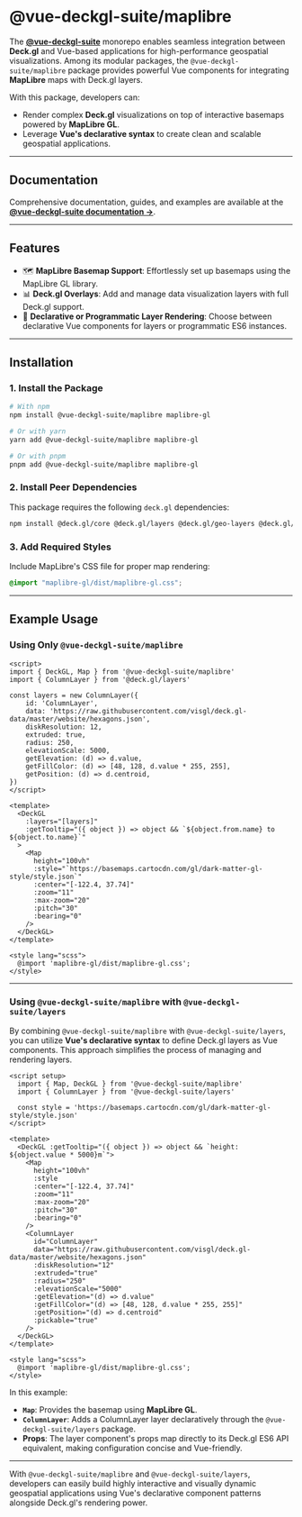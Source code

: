 # @vue-deckgl-suite/maplibre

The **[@vue-deckgl-suite](https://github.com/MostafaGamalSayed/vue-deck.gl-suite)** monorepo enables seamless integration between **Deck.gl** and Vue-based applications for high-performance geospatial visualizations. Among its modular packages, the `@vue-deckgl-suite/maplibre` package provides powerful Vue components for integrating **MapLibre** maps with Deck.gl layers.

With this package, developers can:
- Render complex **Deck.gl** visualizations on top of interactive basemaps powered by **MapLibre GL**.
- Leverage **Vue's declarative syntax** to create clean and scalable geospatial applications.

---

## Documentation

Comprehensive documentation, guides, and examples are available at the **[@vue-deckgl-suite documentation →](https://vue-deckgl-suite.wakeb.tech/)**.

---

## Features

- 🗺 **MapLibre Basemap Support**: Effortlessly set up basemaps using the MapLibre GL library.
- 📊 **Deck.gl Overlays**: Add and manage data visualization layers with full Deck.gl support.
- 🔄 **Declarative or Programmatic Layer Rendering**: Choose between declarative Vue components for layers or programmatic ES6 instances.

---

## Installation

### 1. Install the Package
```bash
# With npm
npm install @vue-deckgl-suite/maplibre maplibre-gl

# Or with yarn
yarn add @vue-deckgl-suite/maplibre maplibre-gl

# Or with pnpm
pnpm add @vue-deckgl-suite/maplibre maplibre-gl
```

### 2. Install Peer Dependencies
This package requires the following `deck.gl` dependencies:
```bash
npm install @deck.gl/core @deck.gl/layers @deck.gl/geo-layers @deck.gl/aggregation-layers @deck.gl/mapbox
```

### 3. Add Required Styles
Include MapLibre's CSS file for proper map rendering:
```scss
@import "maplibre-gl/dist/maplibre-gl.css";
```

---

## Example Usage

### Using Only `@vue-deckgl-suite/maplibre`
```vue
<script>
import { DeckGL, Map } from '@vue-deckgl-suite/maplibre'
import { ColumnLayer } from '@deck.gl/layers'

const layers = new ColumnLayer({
    id: 'ColumnLayer',
    data: 'https://raw.githubusercontent.com/visgl/deck.gl-data/master/website/hexagons.json',
    diskResolution: 12,
    extruded: true,
    radius: 250,
    elevationScale: 5000,
    getElevation: (d) => d.value,
    getFillColor: (d) => [48, 128, d.value * 255, 255],
    getPosition: (d) => d.centroid,
})
</script>

<template>
  <DeckGL
    :layers="[layers]"
    :getTooltip="({ object }) => object && `${object.from.name} to ${object.to.name}`"
  >
    <Map
      height="100vh"
      :style="`https://basemaps.cartocdn.com/gl/dark-matter-gl-style/style.json`"
      :center="[-122.4, 37.74]"
      :zoom="11"
      :max-zoom="20"
      :pitch="30"
      :bearing="0"
    />
  </DeckGL>
</template>

<style lang="scss">
  @import 'maplibre-gl/dist/maplibre-gl.css';
</style>
```

---

### Using `@vue-deckgl-suite/maplibre` with `@vue-deckgl-suite/layers`
By combining `@vue-deckgl-suite/maplibre` with `@vue-deckgl-suite/layers`, you can utilize **Vue's declarative syntax** to define Deck.gl layers as Vue components. This approach simplifies the process of managing and rendering layers.

```vue
<script setup>
  import { Map, DeckGL } from '@vue-deckgl-suite/maplibre'
  import { ColumnLayer } from '@vue-deckgl-suite/layers'

  const style = 'https://basemaps.cartocdn.com/gl/dark-matter-gl-style/style.json'
</script>

<template>
  <DeckGL :getTooltip="({ object }) => object && `height: ${object.value * 5000}m`">
    <Map
      height="100vh"
      :style
      :center="[-122.4, 37.74]"
      :zoom="11"
      :max-zoom="20"
      :pitch="30"
      :bearing="0"
    />
    <ColumnLayer
      id="ColumnLayer"
      data="https://raw.githubusercontent.com/visgl/deck.gl-data/master/website/hexagons.json"
      :diskResolution="12"
      :extruded="true"
      :radius="250"
      :elevationScale="5000"
      :getElevation="(d) => d.value"
      :getFillColor="(d) => [48, 128, d.value * 255, 255]"
      :getPosition="(d) => d.centroid"
      :pickable="true"
    />
  </DeckGL>
</template>

<style lang="scss">
  @import 'maplibre-gl/dist/maplibre-gl.css';
</style>
```

In this example:
- **`Map`**: Provides the basemap using **MapLibre GL**.
- **`ColumnLayer`**: Adds a ColumnLayer layer declaratively through the `@vue-deckgl-suite/layers` package.
- **Props**: The layer component's props map directly to its Deck.gl ES6 API equivalent, making configuration concise and Vue-friendly.

---

With `@vue-deckgl-suite/maplibre` and `@vue-deckgl-suite/layers`, developers can easily build highly interactive and visually dynamic geospatial applications using Vue's declarative component patterns alongside Deck.gl's rendering power.